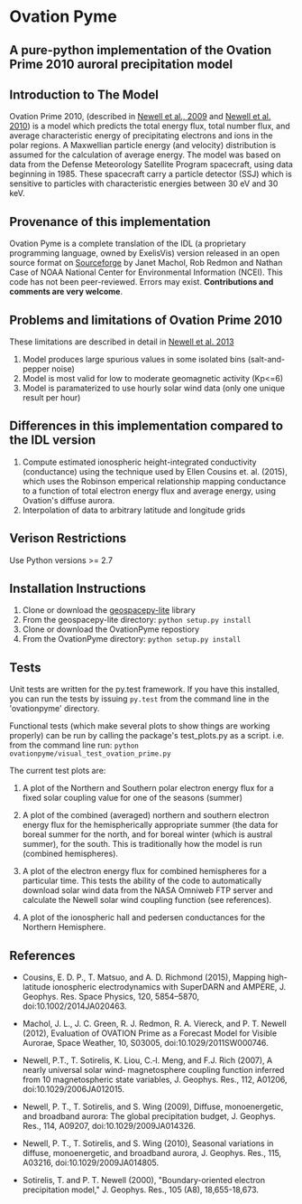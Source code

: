 # Ovation Pyme
## A pure-python implementation of the Ovation Prime 2010 auroral precipitation model

## Introduction to The Model
Ovation Prime 2010, (described in [Newell et al., 2009](https://doi.org/10.1029/2009JA014326) and [Newell et al. 2010](https://doi.org/10.1029/2009JA014805)) is a model which predicts the total energy flux, total number flux,
and average characteristic energy of precipitating electrons and ions in the polar regions.
A Maxwellian particle energy (and velocity) distribution is assumed for the calculation of
average energy. The model was based on data from the Defense Meteorology Satellite Program
spacecraft, using data beginning in 1985. These spacecraft carry a particle detector (SSJ)
which is sensitive to particles with characteristic energies between 30 eV and 30 keV.

## Provenance of this implementation
Ovation Pyme is a complete translation of the IDL (a proprietary programming language,
owned by ExelisVis) version released in an open source format on
[Sourceforge](https://sourceforge.net/projects/ovation-prime/) by Janet Machol, Rob Redmon and Nathan Case
of NOAA National Center for Environmental Information (NCEI). This code has not been peer-reviewed. Errors may exist.
__Contributions and comments are very welcome__.

## Problems and limitations of Ovation Prime 2010
These limitations are described in detail in [Newell et al. 2013](https://doi.org/10.1002/2014SW001056)
1. Model produces large spurious values in some isolated bins (salt-and-pepper noise)
2. Model is most valid for low to moderate geomagnetic activity (Kp<=6)
3. Model is paramaterized to use hourly solar wind data (only one unique result per hour)

## Differences in this implementation compared to the IDL version

1. Compute estimated ionospheric height-integrated conductivity (conductance) using 
the technique used by Ellen Cousins et. al. (2015), which uses the Robinson emperical
relationship mapping conductance to a function of total electron energy flux and average energy, using
Ovation's diffuse aurora.
2. Interpolation of data to arbitrary latitude and longitude grids

## Verison Restrictions
Use Python versions >= 2.7

## Installation Instructions
1. Clone or download the [geospacepy-lite](https://github.com/lkilcommons/geospacepy-lite) library
3. From the geospacepy-lite directory: `python setup.py install`
4. Clone or download the OvationPyme repostiory
5. From the OvationPyme directory: `python setup.py install`

## Tests
Unit tests are written for the py.test framework. If you have this installed,
you can run the tests by issuing `py.test` from the command line in the 'ovationpyme'
directory.

Functional tests (which make several plots to show things are working properly) 
can be run by calling the package's test_plots.py as a script.
i.e. from the command line run:
`python ovationpyme/visual_test_ovation_prime.py`

The current test plots are:

1. A plot of the Northern and Southern polar electron energy flux for a fixed solar coupling value for one of the seasons (summer)

2. A plot of the combined (averaged) northern and southern electron energy flux for the hemispherically appropriate summer
(the data for boreal summer for the north, and for boreal winter (which is austral summer), for the south. This is traditionally how the model is run (combined hemispheres). 

3. A plot of the electron energy flux for 
combined hemispheres for a particular time. This
tests the ability of the code to automatically download solar wind data from the NASA Omniweb FTP server and calculate the 
Newell solar wind coupling function (see references). 

4. A plot of the ionospheric hall and pedersen conductances for the Northern Hemisphere.

## References

- Cousins, E. D. P., T. Matsuo, and A. D. Richmond (2015), Mapping high-latitude ionospheric electrodynamics with SuperDARN and AMPERE, J. Geophys. Res. Space Physics, 120, 5854–5870, doi:10.1002/2014JA020463.

- Machol, J. L., J. C. Green, R. J. Redmon, R. A. Viereck, and P. T. Newell (2012), Evaluation of OVATION
Prime as a Forecast Model for Visible Aurorae, Space Weather, 10, S03005,
doi:10.1029/2011SW000746.

- Newell, P.T., T. Sotirelis, K. Liou, C.‐I. Meng, and F.J. Rich (2007), A nearly universal solar wind‐
magnetosphere coupling function inferred from 10 magnetospheric state variables, J. Geophys. Res.,
112, A01206, doi:10.1029/2006JA012015.

- Newell, P. T., T. Sotirelis, and S. Wing (2009), Diffuse, monoenergetic, and broadband aurora: The global
precipitation budget, J. Geophys. Res., 114, A09207, doi:10.1029/2009JA014326.

- Newell, P. T., T. Sotirelis, and S. Wing (2010), Seasonal variations in diffuse, monoenergetic, and broadband aurora, J. Geophys. Res., 115, A03216, doi:10.1029/2009JA014805.

- Sotirelis, T. and P. T. Newell (2000), "Boundary-oriented electron precipitation model," J. Geophys. Res.,
105 (A8), 18,655-18,673.
